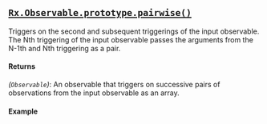 ## [`Rx.Observable.prototype.pairwise()`](https://github.com/Reactive-Extensions/RxJS/blob/master/src/core/linq/observable/pairwise.js)

Triggers on the second and subsequent triggerings of the input observable. The Nth triggering of the input observable passes the arguments from the N-1th and Nth triggering as a pair.

#### Returns
*(`Observable`)*: An observable that triggers on successive pairs of observations from the input observable as an array.

#### Example

[](http://jsbin.com/yovebu/1/embed?js,console)

